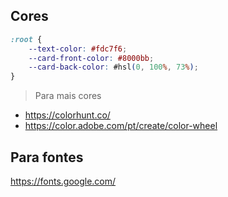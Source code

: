 ## Cores

```css
:root {
    --text-color: #fdc7f6;
    --card-front-color: #8000bb;
    --card-back-color: #hsl(0, 100%, 73%);
}
```

> Para mais cores

- https://colorhunt.co/
- https://color.adobe.com/pt/create/color-wheel

## Para fontes
https://fonts.google.com/
